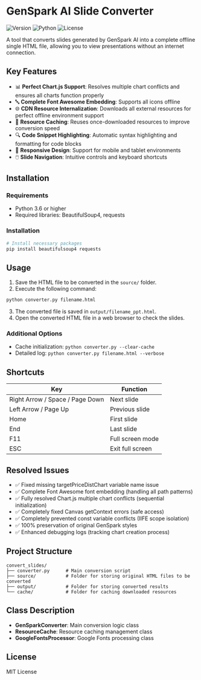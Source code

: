 # GenSpark AI Slide Converter

![Version](https://img.shields.io/badge/version-v4.6-blue.svg)
![Python](https://img.shields.io/badge/python-3.6%2B-green.svg)
![License](https://img.shields.io/badge/license-MIT-orange.svg)

A tool that converts slides generated by GenSpark AI into a complete offline single HTML file, allowing you to view presentations without an internet connection.

## Key Features

- 📊 **Perfect Chart.js Support**: Resolves multiple chart conflicts and ensures all charts function properly
- 🔤 **Complete Font Awesome Embedding**: Supports all icons offline
- 🌐 **CDN Resource Internalization**: Downloads all external resources for perfect offline environment support
- 💾 **Resource Caching**: Reuses once-downloaded resources to improve conversion speed
- 🔍 **Code Snippet Highlighting**: Automatic syntax highlighting and formatting for code blocks
- 📱 **Responsive Design**: Support for mobile and tablet environments
- 🖱️ **Slide Navigation**: Intuitive controls and keyboard shortcuts

## Installation

### Requirements
- Python 3.6 or higher
- Required libraries: BeautifulSoup4, requests

### Installation

```bash
# Install necessary packages
pip install beautifulsoup4 requests
```

## Usage

1. Save the HTML file to be converted in the `source/` folder.
2. Execute the following command:

```bash
python converter.py filename.html
```

3. The converted file is saved in `output/filename_ppt.html`.
4. Open the converted HTML file in a web browser to check the slides.

### Additional Options

- Cache initialization: `python converter.py --clear-cache`
- Detailed log: `python converter.py filename.html --verbose`

## Shortcuts

| Key | Function |
|---|---|
| Right Arrow / Space / Page Down | Next slide |
| Left Arrow / Page Up | Previous slide |
| Home | First slide |
| End | Last slide |
| F11 | Full screen mode |
| ESC | Exit full screen |

## Resolved Issues

- ✅ Fixed missing targetPriceDistChart variable name issue
- ✅ Complete Font Awesome font embedding (handling all path patterns)
- ✅ Fully resolved Chart.js multiple chart conflicts (sequential initialization)
- ✅ Completely fixed Canvas getContext errors (safe access)
- ✅ Completely prevented const variable conflicts (IIFE scope isolation)
- ✅ 100% preservation of original GenSpark styles
- ✅ Enhanced debugging logs (tracking chart creation process)

## Project Structure

```
convert_slides/
├── converter.py      # Main conversion script
├── source/           # Folder for storing original HTML files to be converted
├── output/           # Folder for storing converted results
└── cache/            # Folder for caching downloaded resources
```

## Class Description

- **GenSparkConverter**: Main conversion logic class
- **ResourceCache**: Resource caching management class
- **GoogleFontsProcessor**: Google Fonts processing class

## License

MIT License
